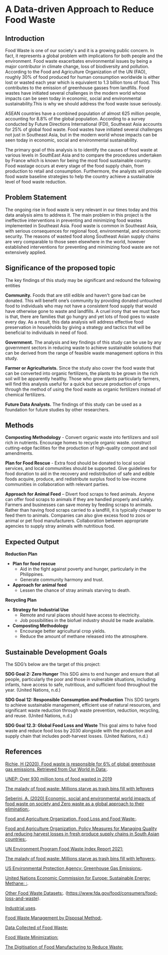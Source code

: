 # A Data-driven Approach to Reduce Food Waste

## Introduction

Food Waste is one of our society's and it is a growing public concern. In fact, it represents a global problem with implications for both people and the environment. Food waste exacerbates environmental issues by being a major contributor in climate change, loss of biodiversity and pollution. According to the Food and Agriculture Organization of the UN (FAO), roughly 30% of food produced for human consumption worldwide is either lost or wasted each year which is equivalent to 1.3 billion tons of food. This contributes to the emission of greenhouse gasses from landfills. Food wastes have initiated several challenges in the modern world whose impacts can be seen today in economic, social and environmental sustainability.This is why we should address the food waste issue seriously. 

ASEAN countries have a combined population of almost 625 million people, accounting for 8.8% of the global population. According to a survey conducted by Future Directions International (FDI), Southeast Asia accounts for 25% of global food waste. Food wastes have initiated several challenges not just in Southeast Asia, but in the modern world whose impacts can be seen today in economic, social and environmental sustainability. 

The primary goal of this analysis is to identify the causes of food waste at various levels in SouthEast Asia and to compare the procedures undertaken by France which is known for being the most food sustainable country. Food wastage occurs at every stage of the food supply chain, from production to retail and consumption. Furthermore, the analysts will provide food waste baseline strategies to help the country achieve a sustainable level of food waste reduction.

## Problem Statement 

The ongoing rise in food waste is very relevant in our times today and this data analysis aims to address it. The main problem in this project is the ineffective interventions in preventing and minimizing food wastes implemented in Southeast Asia. Food waste is common in Southeast Asia, with serious consequences for regional food, environmental, and economic security. The reasons of wasted food along Southeast Asian supply chains are very comparable to those seen elsewhere in the world, however established interventions for preventing and minimizing food waste are not extensively applied. 

## Significance of the proposed topic
The key findings of this study may be significant and redound the following entities

**Community.** Foods that are still edible and haven't gone bad can be donated. This will benefit one’s community by providing donated untouched food to individuals who may not have a consistent food supply that would have otherwise gone to waste and landfills. A cruel irony that we must face is that, there are families that go hungry and yet lots of food goes to waste every day. As a result, this data analysis will address effective food preservation in households by giving a strategy and tactics that will be beneficial to individuals in need of food.  

**Government.** The analysis and key findings of this study can be use by any government sectors in reducing waste to achieve sustainable solutions that can be derived from the range of feasible waste management options in this study.

**Farmer or Agriculturists.** Since the study also cover the food waste that can be converted into organic fertilizers, the plants to be grown in the rich soil will be apparently healthy. Those who grow plants particularly farmers, will find this analysis useful for a quick but secure production of crops through the method of using the food waste as organic fertilizers instead of chemical fertilizers.

**Future Data Analysts.** The findings of this study can be used as a foundation for future studies by other researchers. 


## Methods

**Composting Methodology** - Convert organic waste into fertilizers and soil rich in nutrients. Encourage homes to recycle organic waste. construct cutting-edge facilities for the production of high-quality compost and soil amendments. 

**Plan for Food Rescue** - Extra food should be donated to local social services, and local communities should be supported. Give guidelines for food donation to aid in the recovery and redistribution of safe and edible foods acquire, produce, and redistribute surplus food to low-income communities in collaboration with relevant parties.

**Approach for Animal Feed** – Divert food scraps to feed animals. Anyone can offer food scraps to animals if they are handled properly and safely. Farmers and businesses can save money by feeding scraps to animals. Rather than having food scraps carried to a landfill, it is typically cheaper to feed them to animals. Companies can also give excess food to zoos or animal or pet food manufacturers. Collaboration between appropriate agencies to supply stray animals with nutritious food. 


## Expected Output
    
**Reduction Plan**
- **Plan for food rescue**
    - Aid in the fight against poverty and hunger, particularly in the Philippines.
    - Generate community harmony and trust.
- **Approach for animal feed**
    - Lessen the chance of stray animals starving to death.

**Recycling Plan**
- **Strategy for Industrial Use**
    - Remote and rural places should have access to electricity. 
    - Job possibilities in the biofuel industry should be made available.
- **Composting Methodology**
    - Encourage better agricultural crop yields.
    - Reduce the amount of methane released into the atmosphere.

## Sustainable Development Goals
The SDG’s below are the target of this project: 
    
**SDG Goal 2: Zero Hunger** This SDG aims to end hunger and ensure that all people, particularly the poor and those in vulnerable situations, including infants, have access to safe, nutritious, and sufficient food throughout the year. (United Nations, n.d.)

**SDG Goal 12: Responsible Consumption and Production** This SDG targets to achieve sustainable management, efficient use of natural resources, and significant waste reduction through waste prevention, reduction, recycling, and reuse. (United Nations, n.d.) 
        
**SDG Goal 12.3: Global Food Loss and Waste** This goal aims to halve food waste and reduce food loss by 2030 alongside with the production and supply chain that includes podt-harvest losses. (United Nations, n.d.)

## References

[Richie, H (2020), Food waste is responsible for 6% of global greenhouse gas emissions. Retrieved from Our World in Data:](https://ourworldindata.org/food-waste-emissions).

[UNEP: Over 930 million tons of food wasted in 2019](https://www.philstar.com/headlines/2021/03/09/2082981/unep-over-930-million-tons-food-wasted-2019)

[The malady of food waste: Millions starve as trash bins fill with leftovers](https://newsinfo.inquirer.net/1505252/the-malady-of-food-waste-millions-starve-as-trash-bins-fill-with-leftovers)

[Seberini, A, (2020) Economic, social and environmental world impacts of food waste on society and Zero waste as a global approach to their elimination:](https://www.researchgate.net/publication/338507993_Economic_social_and_environmental_world_impacts_of_food_waste_on_society_and_Zero_waste_as_a_global_approach_to_their_elimination).

[Food and Agriculture Organization. Food Loss and Food Waste:](https://www.fao.org/food-loss-and-food-waste/flw-data).

[Food and Agriculture Organization. Policy Measures for Managing Quality and reducing harvest losses in fresh produce supply chains in South Asian countries:](https://www.fao.org/3/i7954e/i7954e.pdf).

[UN Environment Program Food Waste Index Report 2021:](https://www.unep.org/resources/report/unep-food-waste-index-report-2021.)

[The malady of food waste: Millions starve as trash bins fill with leftovers:](https://newsinfo.inquirer.net/1505252/the-malady-of-food-waste-millions-starve-as-trash-bins-fill-with-leftovers).

[US Environmental Protection Agency: Greenhouse Gas Emissions:](https://www.epa.gov/ghgemissions/overview-greenhouse-gases).

[United Nations Economic Commission for Europe: Sustainable Energy: Methane: :](https://unece.org/challenge).

[Other Food Waste Datasets:](https://stats.oecd.org/Index.aspx?DataSetCode=FOOD_WASTE).
(https://www.fda.gov/food/consumers/food-loss-and-waste). 

[Industrial uses](https://www.epa.gov/sustainable-management-food/industrial-uses-wasted-food#:~:text=Recycling%20wasted%20food%20through%20anaerobic,treatment%20plants%20and%20manure%20digesters). 

[Food Waste Management by Disposal Method:](https://www.technavio.com/report/food-waste-management-market-size-industry-analysis).

[Data Collected of Food Waste:](https://www.researchgate.net/figure/Data-collected-shown-in-an-excel-format_fig3_331373222)

[Food Waste Minimization:](https://www.researchgate.net/publication/332632695_Internet_of_Things_IoT_Literature_Review_of_investigating_applications_of_IoT_for_food_waste_minimization)

[The Digitisation of Food Manufacturing to Reduce Waste:](https://www.researchgate.net/publication/331373222_The_digitisation_of_food_manufacturing_to_reduce_waste_-_Case_study_of_a_ready_meal_factory)






